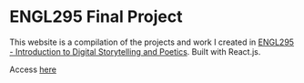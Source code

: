 # ENGL295 Final Project

This website is a compilation of the projects and work I created in [ENGL295 - Introduction to Digital Storytelling and Poetics](https://app.testudo.umd.edu/soc/202308/ENGL/ENGL295). Built with React.js.

Access [here](https://maanasg.github.io/engl295-portfolio/)